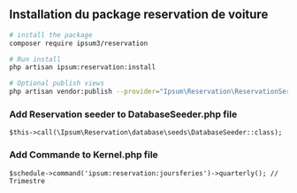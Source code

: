 ## Installation du package reservation de voiture

``` bash
# install the package
composer require ipsum3/reservation

# Run install
php artisan ipsum:reservation:install

# Optional publish views
php artisan vendor:publish --provider="Ipsum\Reservation\ReservationServiceProvider" --tag=views

```

### Add Reservation seeder to DatabaseSeeder.php file
`$this->call(\Ipsum\Reservation\database\seeds\DatabaseSeeder::class);`

### Add Commande to Kernel.php file
`$schedule->command('ipsum:reservation:joursferies')->quarterly(); // Trimestre`